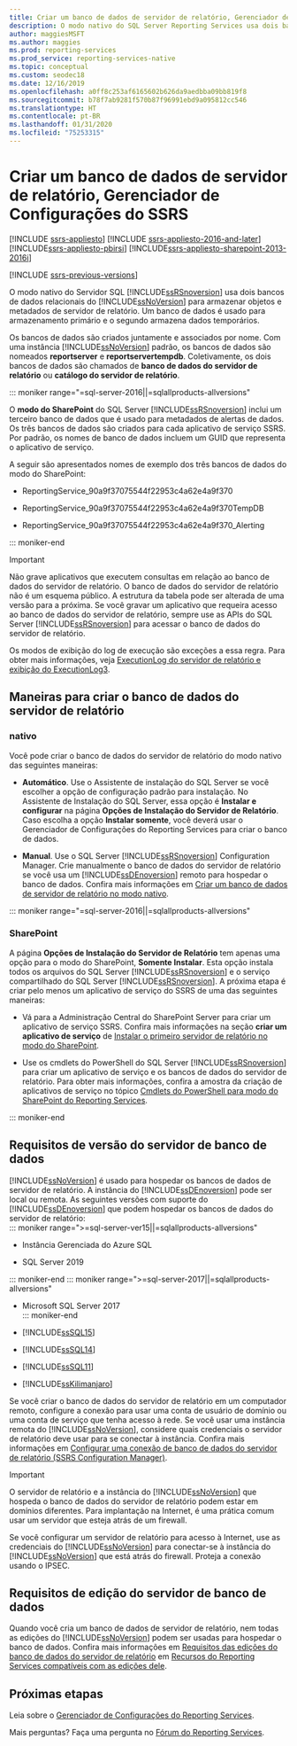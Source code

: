 ```yaml
---
title: Criar um banco de dados de servidor de relatório, Gerenciador de Configurações | Microsoft Docs
description: O modo nativo do SQL Server Reporting Services usa dois bancos de dados relacionais do SQL Server para armazenar objetos e metadados de servidor de relatório. Um banco de dados é usado para armazenamento primário e o segundo armazena dados temporários.
author: maggiesMSFT
ms.author: maggies
ms.prod: reporting-services
ms.prod_service: reporting-services-native
ms.topic: conceptual
ms.custom: seodec18
ms.date: 12/16/2019
ms.openlocfilehash: a0ff8c253af6165602b626da9aedbba09bb819f8
ms.sourcegitcommit: b78f7ab9281f570b87f96991ebd9a095812cc546
ms.translationtype: HT
ms.contentlocale: pt-BR
ms.lasthandoff: 01/31/2020
ms.locfileid: "75253315"
---
```

# <a name="create-a-report-server-database-ssrs-configuration-manager"></a>Criar um banco de dados de servidor de relatório, Gerenciador de Configurações do SSRS  

[!INCLUDE [ssrs-appliesto](../../includes/ssrs-appliesto.md)] [!INCLUDE [ssrs-appliesto-2016-and-later](../../includes/ssrs-appliesto-2016-and-later.md)] [!INCLUDE[ssrs-appliesto-pbirsi](../../includes/ssrs-appliesto-pbirs.md)] [!INCLUDE[ssrs-appliesto-sharepoint-2013-2016i](../../includes/ssrs-appliesto-sharepoint-2013-2016.md)]

[!INCLUDE [ssrs-previous-versions](../../includes/ssrs-previous-versions.md)]

O modo nativo do Servidor SQL [!INCLUDE[ssRSnoversion](../../includes/ssrsnoversion-md.md)] usa dois bancos de dados relacionais do [!INCLUDE[ssNoVersion](../../includes/ssnoversion-md.md)] para armazenar objetos e metadados de servidor de relatório. Um banco de dados é usado para armazenamento primário e o segundo armazena dados temporários. 

Os bancos de dados são criados juntamente e associados por nome. Com uma instância [!INCLUDE[ssNoVersion](../../includes/ssnoversion-md.md)] padrão, os bancos de dados são nomeados **reportserver** e **reportservertempdb**. Coletivamente, os dois bancos de dados são chamados de **banco de dados do servidor de relatório** ou **catálogo do servidor de relatório**.

::: moniker range="=sql-server-2016||=sqlallproducts-allversions"

O **modo do SharePoint** do SQL Server [!INCLUDE[ssRSnoversion](../../includes/ssrsnoversion-md.md)] inclui um terceiro banco de dados que é usado para metadados de alertas de dados. Os três bancos de dados são criados para cada aplicativo de serviço SSRS. Por padrão, os nomes de banco de dados incluem um GUID que representa o aplicativo de serviço. 

A seguir são apresentados nomes de exemplo dos três bancos de dados do modo do SharePoint:

- ReportingService_90a9f37075544f22953c4a62e4a9f370  
  
- ReportingService_90a9f37075544f22953c4a62e4a9f370TempDB  
  
- ReportingService_90a9f37075544f22953c4a62e4a9f370_Alerting  

::: moniker-end
  
> [!IMPORTANT]  
> Não grave aplicativos que executem consultas em relação ao banco de dados do servidor de relatório. O banco de dados do servidor de relatório não é um esquema público. A estrutura da tabela pode ser alterada de uma versão para a próxima. Se você gravar um aplicativo que requeira acesso ao banco de dados do servidor de relatório, sempre use as APIs do SQL Server [!INCLUDE[ssRSnoversion](../../includes/ssrsnoversion-md.md)] para acessar o banco de dados do servidor de relatório.  
>
> Os modos de exibição do log de execução são exceções a essa regra. Para obter mais informações, veja [ExecutionLog do servidor de relatório e exibição do ExecutionLog3](../../reporting-services/report-server/report-server-executionlog-and-the-executionlog3-view.md).  
  
## <a name="ways-to-create-the-report-server-database"></a>Maneiras para criar o banco de dados do servidor de relatório

 ### <a name="native-mode"></a>nativo
 Você pode criar o banco de dados do servidor de relatório do modo nativo das seguintes maneiras:  
  
- **Automático**. Use o Assistente de instalação do SQL Server se você escolher a opção de configuração padrão para instalação. No Assistente de Instalação do SQL Server, essa opção é **Instalar e configurar** na página **Opções de Instalação do Servidor de Relatório**. Caso escolha a opção **Instalar somente**, você deverá usar o Gerenciador de Configurações do Reporting Services para criar o banco de dados.  
  
- **Manual**. Use o SQL Server [!INCLUDE[ssRSnoversion](../../includes/ssrsnoversion-md.md)] Configuration Manager. Crie manualmente o banco de dados do servidor de relatório se você usa um [!INCLUDE[ssDEnoversion](../../includes/ssdenoversion-md.md)] remoto para hospedar o banco de dados. Confira mais informações em [Criar um banco de dados de servidor de relatório no modo nativo](../../reporting-services/install-windows/ssrs-report-server-create-a-native-mode-report-server-database.md).  

::: moniker range="=sql-server-2016||=sqlallproducts-allversions"
  
### <a name="sharepoint-mode"></a>SharePoint 
A página **Opções de Instalação do Servidor de Relatório** tem apenas uma opção para o modo do SharePoint, **Somente Instalar**. Esta opção instala todos os arquivos do SQL Server [!INCLUDE[ssRSnoversion](../../includes/ssrsnoversion-md.md)] e o serviço compartilhado do SQL Server [!INCLUDE[ssRSnoversion](../../includes/ssrsnoversion-md.md)]. A próxima etapa é criar pelo menos um aplicativo de serviço do SSRS de uma das seguintes maneiras:  
  
- Vá para a Administração Central do SharePoint Server para criar um aplicativo de serviço SSRS. Confira mais informações na seção **criar um aplicativo de serviço** de [Instalar o primeiro servidor de relatório no modo do SharePoint](../../reporting-services/install-windows/install-the-first-report-server-in-sharepoint-mode.md#bkmk_create_serrviceapplication).  
  
- Use os cmdlets do PowerShell do SQL Server [!INCLUDE[ssRSnoversion](../../includes/ssrsnoversion-md.md)] para criar um aplicativo de serviço e os bancos de dados do servidor de relatório. Para obter mais informações, confira a amostra da criação de aplicativos de serviço no tópico [Cmdlets do PowerShell para modo do SharePoint do Reporting Services](../../reporting-services/report-server-sharepoint/powershell-cmdlets-for-reporting-services-sharepoint-mode.md).  

::: moniker-end
  
## <a name="database-server-version-requirements"></a>Requisitos de versão do servidor de banco de dados

 [!INCLUDE[ssNoVersion](../../includes/ssnoversion-md.md)] é usado para hospedar os bancos de dados de servidor de relatório. A instância do [!INCLUDE[ssDEnoversion](../../includes/ssdenoversion-md.md)] pode ser local ou remota. As seguintes versões com suporte do [!INCLUDE[ssDEnoversion](../../includes/ssdenoversion-md.md)] que podem hospedar os bancos de dados do servidor de relatório:  
::: moniker range=">=sql-server-ver15||=sqlallproducts-allversions"

- Instância Gerenciada do Azure SQL

- SQL Server 2019

::: moniker-end
::: moniker range=">=sql-server-2017||=sqlallproducts-allversions"

- Microsoft SQL Server 2017  
::: moniker-end

- [!INCLUDE[ssSQL15](../../includes/sssql15-md.md)]  
  
- [!INCLUDE[ssSQL14](../../includes/sssql14-md.md)]  
  
- [!INCLUDE[ssSQL11](../../includes/sssql11-md.md)]  
  
- [!INCLUDE[ssKilimanjaro](../../includes/sskilimanjaro-md.md)]  

Se você criar o banco de dados do servidor de relatório em um computador remoto, configure a conexão para usar uma conta de usuário de domínio ou uma conta de serviço que tenha acesso à rede. Se você usar uma instância remota do [!INCLUDE[ssNoVersion](../../includes/ssnoversion-md.md)], considere quais credenciais o servidor de relatório deve usar para se conectar à instância. Confira mais informações em [Configurar uma conexão de banco de dados do servidor de relatório &#40;SSRS Configuration Manager&#41;](../../reporting-services/install-windows/configure-a-report-server-database-connection-ssrs-configuration-manager.md).  
  
> [!IMPORTANT]  
> O servidor de relatório e a instância do [!INCLUDE[ssNoVersion](../../includes/ssnoversion-md.md)] que hospeda o banco de dados do servidor de relatório podem estar em domínios diferentes. Para implantação na Internet, é uma prática comum usar um servidor que esteja atrás de um firewall. 
>
> Se você configurar um servidor de relatório para acesso à Internet, use as credenciais do [!INCLUDE[ssNoVersion](../../includes/ssnoversion-md.md)] para conectar-se à instância do [!INCLUDE[ssNoVersion](../../includes/ssnoversion-md.md)] que está atrás do firewall. Proteja a conexão usando o IPSEC.  
  
## <a name="edition-requirements-for-a-database-server"></a>Requisitos de edição do servidor de banco de dados 

 Quando você cria um banco de dados de servidor de relatório, nem todas as edições do [!INCLUDE[ssNoVersion](../../includes/ssnoversion-md.md)] podem ser usadas para hospedar o banco de dados. Confira mais informações em [Requisitos das edições do banco de dados do servidor de relatório](../reporting-services-features-supported-by-the-editions-of-sql-server-2016.md#edition-requirements-for-the-report-server-database) em [Recursos do Reporting Services compatíveis com as edições dele](../reporting-services-features-supported-by-the-editions-of-sql-server-2016.md).  

## <a name="next-steps"></a>Próximas etapas

Leia sobre o [Gerenciador de Configurações do Reporting Services](https://msdn.microsoft.com/63519ef4-e68a-42fb-9cf7-31228ea4e434).  

Mais perguntas? Faça uma pergunta no [Fórum do Reporting Services](https://go.microsoft.com/fwlink/?LinkId=620231).

